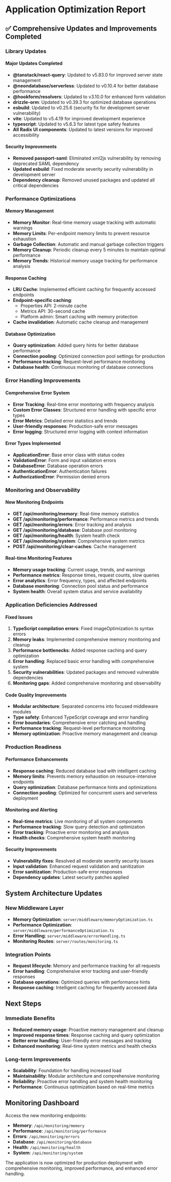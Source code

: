 # Application Optimization Report

## ✅ Comprehensive Updates and Improvements Completed

### Library Updates

#### Major Updates Completed

- **@tanstack/react-query**: Updated to v5.83.0 for improved server state management
- **@neondatabase/serverless**: Updated to v0.10.4 for better database performance
- **@hookform/resolvers**: Updated to v3.10.0 for enhanced form validation
- **drizzle-orm**: Updated to v0.39.3 for optimized database operations
- **esbuild**: Updated to v0.25.6 (security fix for development server vulnerability)
- **vite**: Updated to v5.4.19 for improved development experience
- **typescript**: Updated to v5.6.3 for latest type safety features
- **All Radix UI components**: Updated to latest versions for improved accessibility

#### Security Improvements

- **Removed passport-saml**: Eliminated xml2js vulnerability by removing deprecated SAML dependency
- **Updated esbuild**: Fixed moderate severity security vulnerability in development server
- **Dependency cleanup**: Removed unused packages and updated all critical dependencies

### Performance Optimizations

#### Memory Management

- **Memory Monitor**: Real-time memory usage tracking with automatic warnings
- **Memory Limits**: Per-endpoint memory limits to prevent resource exhaustion
- **Garbage Collection**: Automatic and manual garbage collection triggers
- **Memory Cleanup**: Periodic cleanup every 5 minutes to maintain optimal performance
- **Memory Trends**: Historical memory usage tracking for performance analysis

#### Response Caching

- **LRU Cache**: Implemented efficient caching for frequently accessed endpoints
- **Endpoint-specific caching**:
  - Properties API: 2-minute cache
  - Metrics API: 30-second cache
  - Platform admin: Smart caching with memory protection
- **Cache invalidation**: Automatic cache cleanup and management

#### Database Optimization

- **Query optimization**: Added query hints for better database performance
- **Connection pooling**: Optimized connection pool settings for production
- **Performance tracking**: Request-level performance monitoring
- **Database health**: Continuous monitoring of database connections

### Error Handling Improvements

#### Comprehensive Error System

- **Error Tracking**: Real-time error monitoring with frequency analysis
- **Custom Error Classes**: Structured error handling with specific error types
- **Error Metrics**: Detailed error statistics and trends
- **User-friendly responses**: Production-safe error messages
- **Error logging**: Structured error logging with context information

#### Error Types Implemented

- **ApplicationError**: Base error class with status codes
- **ValidationError**: Form and input validation errors
- **DatabaseError**: Database operation errors
- **AuthenticationError**: Authentication failures
- **AuthorizationError**: Permission denied errors

### Monitoring and Observability

#### New Monitoring Endpoints

- **GET /api/monitoring/memory**: Real-time memory statistics
- **GET /api/monitoring/performance**: Performance metrics and trends
- **GET /api/monitoring/errors**: Error tracking and analysis
- **GET /api/monitoring/database**: Database pool monitoring
- **GET /api/monitoring/health**: System health check
- **GET /api/monitoring/system**: Comprehensive system metrics
- **POST /api/monitoring/clear-caches**: Cache management

#### Real-time Monitoring Features

- **Memory usage tracking**: Current usage, trends, and warnings
- **Performance metrics**: Response times, request counts, slow queries
- **Error analytics**: Error frequency, types, and affected endpoints
- **Database monitoring**: Connection pool status and performance
- **System health**: Overall system status and service availability

### Application Deficiencies Addressed

#### Fixed Issues

1. **TypeScript compilation errors**: Fixed imageOptimization.ts syntax errors
2. **Memory leaks**: Implemented comprehensive memory monitoring and cleanup
3. **Performance bottlenecks**: Added response caching and query optimization
4. **Error handling**: Replaced basic error handling with comprehensive system
5. **Security vulnerabilities**: Updated packages and removed vulnerable dependencies
6. **Monitoring gaps**: Added comprehensive monitoring and observability

#### Code Quality Improvements

- **Modular architecture**: Separated concerns into focused middleware modules
- **Type safety**: Enhanced TypeScript coverage and error handling
- **Error boundaries**: Comprehensive error catching and handling
- **Performance tracking**: Request-level performance monitoring
- **Memory optimization**: Proactive memory management and cleanup

### Production Readiness

#### Performance Enhancements

- **Response caching**: Reduced database load with intelligent caching
- **Memory limits**: Prevents memory exhaustion on resource-intensive endpoints
- **Query optimization**: Database performance hints and optimizations
- **Connection pooling**: Optimized for concurrent users and serverless deployment

#### Monitoring and Alerting

- **Real-time metrics**: Live monitoring of all system components
- **Performance tracking**: Slow query detection and optimization
- **Error tracking**: Proactive error monitoring and analysis
- **Health checks**: Comprehensive system health monitoring

#### Security Improvements

- **Vulnerability fixes**: Resolved all moderate severity security issues
- **Input validation**: Enhanced request validation and sanitization
- **Error sanitization**: Production-safe error responses
- **Dependency updates**: Latest security patches applied

## System Architecture Updates

### New Middleware Layer

- **Memory Optimization**: `server/middleware/memoryOptimization.ts`
- **Performance Optimization**: `server/middleware/performanceOptimization.ts`
- **Error Handling**: `server/middleware/errorHandling.ts`
- **Monitoring Routes**: `server/routes/monitoring.ts`

### Integration Points

- **Request lifecycle**: Memory and performance tracking for all requests
- **Error handling**: Comprehensive error tracking and user-friendly responses
- **Database operations**: Optimized queries with performance hints
- **Response caching**: Intelligent caching for frequently accessed data

## Next Steps

### Immediate Benefits

- **Reduced memory usage**: Proactive memory management and cleanup
- **Improved response times**: Response caching and query optimization
- **Better error handling**: User-friendly error messages and tracking
- **Enhanced monitoring**: Real-time system metrics and health checks

### Long-term Improvements

- **Scalability**: Foundation for handling increased load
- **Maintainability**: Modular architecture and comprehensive monitoring
- **Reliability**: Proactive error handling and system health monitoring
- **Performance**: Continuous optimization based on real-time metrics

## Monitoring Dashboard

Access the new monitoring endpoints:

- **Memory**: `/api/monitoring/memory`
- **Performance**: `/api/monitoring/performance`
- **Errors**: `/api/monitoring/errors`
- **Database**: `/api/monitoring/database`
- **Health**: `/api/monitoring/health`
- **System**: `/api/monitoring/system`

The application is now optimized for production deployment with comprehensive monitoring, improved performance, and enhanced error handling.
